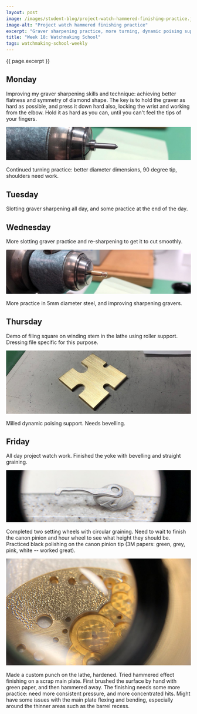 ```yaml
---
layout: post
image: /images/student-blog/project-watch-hammered-finishing-practice.jpeg
image-alt: "Project watch hammered finishing practice"
excerpt: "Graver sharpening practice, more turning, dynamic poising support milling, good project watch progress including finished yoke and practice with hammered effect finishing."
title: "Week 18: Watchmaking School"
tags: watchmaking-school-weekly
---
```


{{ page.excerpt }}

## Monday
Improving my graver sharpening skills and technique: achieving better flatness and symmetry of diamond shape. The key is to hold the graver as hard as possible, and press it down hard also, locking the wrist and working from the elbow. Hold it as hard as you can, until you can't feel the tips of your fingers.

![Steel turning practice with point and parallel diameter](/images/student-blog/steel-turning-practice-with-point-and-parallel-diameter.jpeg)

Continued turning practice: better diameter dimensions, 90 degree tip, shoulders need work.

## Tuesday
Slotting graver sharpening all day, and some practice at the end of the day.

## Wednesday
More slotting graver practice and re-sharpening to get it to cut smoothly.

![Brass turning practice slotting](/images/student-blog/brass-turning-practice-slotting.jpeg)

More practice in 5mm diameter steel, and improving sharpening gravers.

## Thursday
Demo of filing square on winding stem in the lathe using roller support. Dressing file specific for this purpose.

![Milled dynamic poising support WIP](/images/student-blog/milled-dynamic-poising-support-wip.jpeg)

Milled dynamic poising support. Needs bevelling.

## Friday
All day project watch work. Finished the yoke with bevelling and straight graining.

![Finished project watch yoke](/images/student-blog/finished-project-watch-yoke.jpeg)

Completed two setting wheels with circular graining. Need to wait to finish the canon pinion and hour wheel to see what height they should be. Practiced black polishing on the canon pinion tip (3M papers: green, grey, pink, white -- worked great).

![Project watch hammered finishing practice](/images/student-blog/project-watch-hammered-finishing-practice.jpeg)

Made a custom punch on the lathe, hardened. Tried hammered effect finishing on a scrap main plate. First brushed the surface by hand with green paper, and then hammered away. The finishing needs some more practice: need more consistent pressure, and more concentrated hits. Might have some issues with the main plate flexing and bending, especially around the thinner areas such as the barrel recess.

